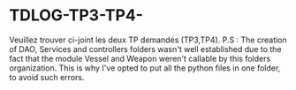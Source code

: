 # TDLOG-TP3-TP4-
Veuillez trouver ci-joint les deux TP demandés (TP3,TP4). P.S :   The creation of DAO, Services and controllers folders wasn't well established due to the fact that the module Vessel and Weapon weren't callable by this folders organization. This is why I've opted to put all the python files in one folder, to avoid such errors.
